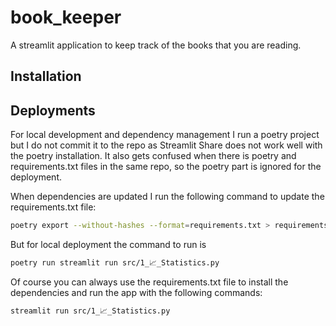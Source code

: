 # book_keeper

A streamlit application to keep track of the books that you are reading. 


## Installation

## Deployments

For local development and dependency management I run a poetry project but I do not commit it to the repo as Streamlit Share does not work well with the poetry installation. It also gets confused when there is poetry and requirements.txt files in the same repo, so the poetry part is ignored for the deployment.

When dependencies are updated I run the following command to update the requirements.txt file:

```bash
poetry export --without-hashes --format=requirements.txt > requirements.txt
```

But for local deployment the command to run is
    
```bash
poetry run streamlit run src/1_📈_Statistics.py
```

Of course you can always use the requirements.txt file to install the dependencies and run the app with the following commands:

```bash
streamlit run src/1_📈_Statistics.py
```